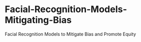 # Facial-Recognition-Models-Mitigating-Bias
Facial Recognition Models to Mitigate Bias and Promote Equity
